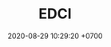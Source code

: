 ---
layout: 
permalink: /team/:title.html
categories: gift
maincover: /assets/avatars/male1.webp
tickets: 4
date: 2020-08-29 10:29:20 +0700
title: EDCI
vip: #/assets/mis/vip.png
sub: /assets/mis/sub.png
gift: /assets/mis/gift.png
bits: #/assets/mis/bits.png
gifter: MXERG
---